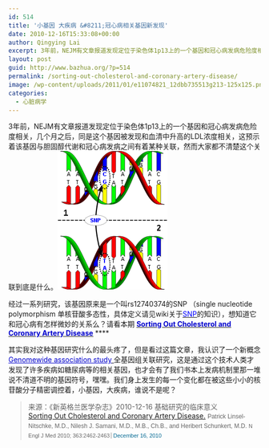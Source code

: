 ```yaml
---
id: 514
title: '小基因 大疾病 &#8211;冠心病相关基因新发现'
date: 2010-12-16T15:33:08+00:00
author: Qingying Lai
excerpt: 3年前，NEJM有文章报道发现定位于染色体1p13上的一个基因和冠心病发病危险度相关，几个月之后，同是这个基因被发现和血清中升高的LDL浓度相关，这预示着该基因与胆固醇代谢和冠心病发病之间有着某种关联，然而大家都不清楚这个关联到底是什么。
layout: post
guid: http://www.bazhua.org/?p=514
permalink: /sorting-out-cholesterol-and-coronary-artery-disease/
image: /wp-content/uploads/2011/01/e11074821_12dbb735513g213-125x125.png
categories:
  - 心脏病学
---
```

3年前，NEJM有文章报道发现定位于染色体1p13上的一个基因和冠心病发病危险度相关，几个月之后，同是这个基因被发现和血清中升高的LDL浓度相关，这预示着该基因与胆固醇代谢和冠心病发病之间有着某种关联，然而大家都不清楚这个关联到底是什么。[<img class="alignright size-full wp-image-519" title="e11074821_12dbb735513g213" src="/wp-content/uploads/2011/01/e11074821_12dbb735513g213.png" alt="" width="220" height="276" />](/wp-content/uploads/2011/01/e11074821_12dbb735513g213.png)

经过一系列研究，该基因原来是一个叫rs12740374的SNP （single nucleotide polymorphism 单核苷酸多态性，具体定义请见wiki关于<span style="text-decoration: underline;"><span style="color: #0000ff;"><a href="http://en.wikipedia.org/wiki/Single-nucleotide_polymorphisms" target="_self"><span style="text-decoration: underline;"><span style="color: #0000ff;">SNP</span></span></a></span></span>的知识），想知道它和冠心病有怎样微妙的关系么？请看本期 <span style="text-decoration: underline;"><a href="http://www.nejm.org/doi/full/10.1056/NEJMcibr1010765" target="_self"><span style="text-decoration: underline;"><span style="color: #0000cc;"><strong>Sorting Out Cholesterol and Coronary Artery Disease</strong></span></span></a></span> ****

其实我对这种基因研究什么的最头疼了，但是看过这篇文章，我认识了一个新概念<span style="color: #0000cc;"><span style="text-decoration: underline;"><a href="http://en.wikipedia.org/wiki/Genome-wide_association_study" target="_self"><span style="color: #0000cc;"><span style="text-decoration: underline;">Genomewide association study</span> </span></a></span></span>全基因组关联研究，这是通过这个技术人类才发现了许多疾病如糖尿病等的相关基因，也才会有了我们书本上发病机制里那一堆说不清道不明的基因符号，嘿嘿。我们身上发生的每一个变化都在被这些小小的核苷酸分子精密调控着，小基因，大疾病，谁说不是呢？

> <div id="_mcePaste">
>   来源：《新英格兰医学杂志》2010-12-16 基础研究的临床意义
> </div>
> 
> <div id="_mcePaste">
>   <a href="http://www.nejm.org/doi/full/10.1056/NEJMcibr1010765" target="_self">Sorting Out Cholesterol and Coronary Artery Disease.</a> <span style="font-family: arial, sans-serif; line-height: 18px; font-size: 12px; color: #666666;">Patrick Linsel-Nitschke, M.D., Nilesh J. Samani, M.D., M.B., Ch.B., and Heribert Schunkert, M.D. </span><span style="font-family: arial, sans-serif; line-height: 18px; font-size: 12px; color: #666666;"><span class="citation" style="outline-width: 0px; outline-style: initial; outline-color: initial; font-weight: inherit; font-style: inherit; font-size: 11px; vertical-align: baseline; padding: 0px; margin: 0px; border: 0px initial initial;">N Engl J Med 2010; 363:2462-2463</span><a style="margin-top: 0px; margin-right: 0px; margin-bottom: 0px; margin-left: 3px; padding-top: 0px; padding-right: 0px; padding-bottom: 0px; padding-left: 3px; border-top-width: 0px; border-right-width: 0px; border-bottom-width: 0px; border-left-width: 1px; border-style: initial; border-color: initial; outline-width: 0px; outline-style: initial; outline-color: initial; font-weight: inherit; font-style: inherit; font-size: 11px; vertical-align: baseline; color: #006892; text-decoration: none; border-left-style: solid; border-left-color: #999999;" href="http://www.nejm.org/toc/nejm/363/25/">December 16, 2010</a></span>
> </div>
